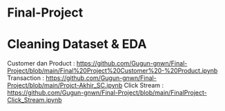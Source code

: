 # Final-Project
# Cleaning Dataset & EDA 
Customer dan Product : https://github.com/Gugun-gnwn/Final-Project/blob/main/Final%20Project%20Customer%20-%20Product.ipynb
Transaction : https://github.com/Gugun-gnwn/Final-Project/blob/main/Projct-Akhir_SC.ipynb
Click Stream : https://github.com/Gugun-gnwn/Final-Project/blob/main/FinalProject-Click_Stream.ipynb
